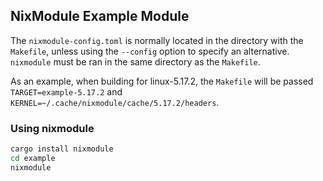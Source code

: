 ## NixModule Example Module

The `nixmodule-config.toml` is normally located in the directory with the `Makefile`, unless using the `--config` option to specify an alternative. `nixmodule` must be ran in the same directory as the `Makefile`.

As an example, when building for linux-5.17.2, the `Makefile` will be passed `TARGET=example-5.17.2` and `KERNEL=~/.cache/nixmodule/cache/5.17.2/headers`.

### Using nixmodule


```sh
cargo install nixmodule
cd example
nixmodule
```